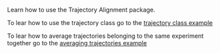 Learn how to use the Trajectory Alignment package.

To lear how to use the trajectory class go to the [trajectory class example](Trajectory-class-example)

To lear how to average trajectories belonging to the same experiment together go to the [averaging trajectories example](Example-of-trajectory-average)
